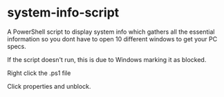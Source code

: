 # system-info-script
A PowerShell script to display system info which gathers all the essential information so you dont have to open 10 different windows to get your PC specs.

If the script doesn't run, this is due to Windows marking it as blocked.

Right click the .ps1 file

Click properties and unblock.

